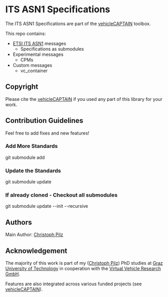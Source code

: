 # ITS ASN1 Specifications
The ITS ASN1 Specifications are part of the [vehicleCAPTAIN](https://github.com/virtual-vehicle/vehicle_captain) toolbox.

This repo contains:
- [ETSI ITS ASN1](https://forge.etsi.org/rep/ITS/asn1) messages
  - Specifications as submodules
- Experimental messages
  - CPMs
- Custom messages
  - vc_container

## Copyright
Please cite the [vehicleCAPTAIN](https://github.com/virtual-vehicle/vehicle_captain/blob/main/LITERATURE.md) if you used any part of this library for your work.

## Contribution Guidelines
Feel free to add fixes and new features!

### Add More Standards
git submodule add <Repo-Link>

### Update the Standards
git submodule update <Repo-Name>

### If already cloned - Checkout all submodules
git submodule update --init --recursive

## Authors
Main Author: [Christoph Pilz](https://github.com/MrMushroom)

## Acknowledgement
The majority of this work is part of my ([Christoph Pilz](https://www.researchgate.net/profile/Christoph-Pilz)) PhD studies at [Graz University of Technology](https://www.tugraz.at/home) in cooperation with the [Virtual Vehicle Research GmbH](https://www.v2c2.at/).

Features are also integrated across various funded projects (see [vehicleCAPTAIN](https://github.com/virtual-vehicle/vehicle_captain)).
